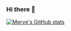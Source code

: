 ### Hi there 👋
[![Merve's GitHub stats](https://github-readme-stats.vercel.app/api?username=merveuygunerdol)](https://github.com/merveuygunerdol/github-readme-stats)
